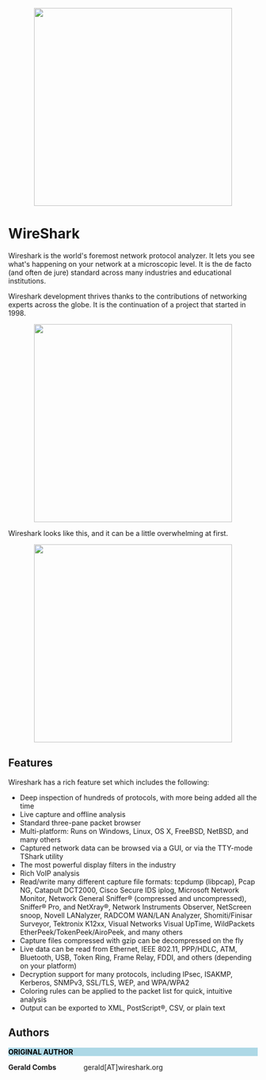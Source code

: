 <p align="center"><img src="https://cdn.worldvectorlogo.com/logos/wireshark.svg" width="400"></p>


<h1>WireShark</h1>

<p>Wireshark is the world's foremost network protocol analyzer. It lets you see what's happening on your network at a microscopic level. It is the de facto (and often de jure) standard across many industries and educational institutions.

Wireshark development thrives thanks to the contributions of networking experts across the globe. It is the continuation of a project that started in 1998.
</p>


<p align="center">
<img src="https://vectorified.com/images/wireshark-icon-18.png" width="400">
</p>

<p>Wireshark looks like this, and it can be a little overwhelming at first.</p>

<p align="center">
<img src="https://jvns.ca/images/wireshark_screenshot.png" width="400">
</p>

<h2>
Features
</h2>
<p>Wireshark has a rich feature set which includes the following:</p>
<ul type="squire">
<li>Deep inspection of hundreds of protocols, with more being added all the time</li>
<li>Live capture and offline analysis</li>
<li>Standard three-pane packet browser</li>
<li>Multi-platform: Runs on Windows, Linux, OS X, FreeBSD, NetBSD, and many others</li>
<li>Captured network data can be browsed via a GUI, or via the TTY-mode TShark utility</li>
<li>The most powerful display filters in the industry</li>
<li>Rich VoIP analysis</li>
<li>Read/write many different capture file formats: tcpdump (libpcap), Pcap NG, Catapult DCT2000, Cisco Secure IDS iplog, Microsoft Network Monitor, Network General Sniffer® (compressed and uncompressed), Sniffer® Pro, and NetXray®, Network Instruments Observer, NetScreen snoop, Novell LANalyzer, RADCOM WAN/LAN Analyzer, Shomiti/Finisar Surveyor, Tektronix K12xx, Visual Networks Visual UpTime, WildPackets EtherPeek/TokenPeek/AiroPeek, and many others</li>
<li>Capture files compressed with gzip can be decompressed on the fly</li>
<li>Live data can be read from Ethernet, IEEE 802.11, PPP/HDLC, ATM, Bluetooth, USB, Token Ring, Frame Relay, FDDI, and others (depending on your platform)</li>
<li>Decryption support for many protocols, including IPsec, ISAKMP, Kerberos, SNMPv3, SSL/TLS, WEP, and WPA/WPA2</li>
<li>Coloring rules can be applied to the packet list for quick, intuitive analysis</li>
<li>Output can be exported to XML, PostScript®, CSV, or plain text</li></ul>

<h2>
Authors
</h2>

<p style="background-color: lightblue;"><b style="color: black;">ORIGINAL AUTHOR</b><br /></p>
<p><b>Gerald Combs</b>&nbsp;&nbsp;&nbsp;&nbsp;&nbsp;&nbsp;&nbsp;&nbsp;&nbsp;&nbsp;&nbsp;&nbsp;&nbsp;&nbsp;gerald[AT]wireshark.org</p>
